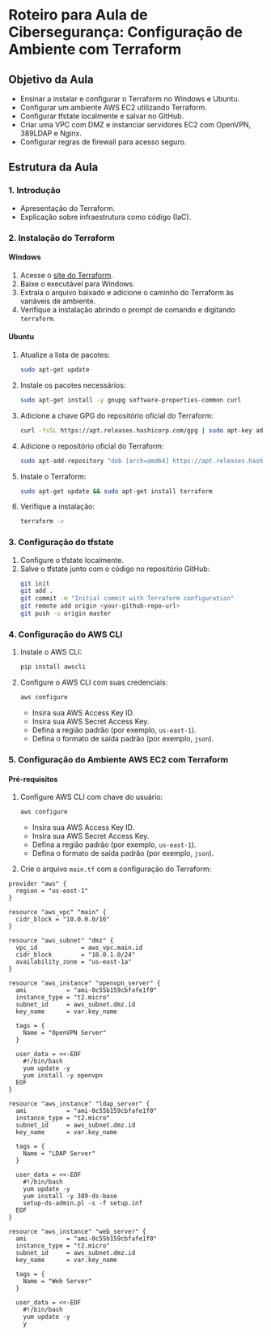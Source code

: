 # Roteiro para Aula de Cibersegurança: Configuração de Ambiente com Terraform

## Objetivo da Aula

- Ensinar a instalar e configurar o Terraform no Windows e Ubuntu.
- Configurar um ambiente AWS EC2 utilizando Terraform.
- Configurar tfstate localmente e salvar no GitHub.
- Criar uma VPC com DMZ e instanciar servidores EC2 com OpenVPN, 389LDAP e Nginx.
- Configurar regras de firewall para acesso seguro.

## Estrutura da Aula

### 1. Introdução

- Apresentação do Terraform.
- Explicação sobre infraestrutura como código (IaC).

### 2. Instalação do Terraform

#### Windows

1. Acesse o [site do Terraform](https://www.terraform.io/downloads).
2. Baixe o executável para Windows.
3. Extraia o arquivo baixado e adicione o caminho do Terraform às variáveis de ambiente.
4. Verifique a instalação abrindo o prompt de comando e digitando `terraform`.

#### Ubuntu

1. Atualize a lista de pacotes:
    ```bash
    sudo apt-get update
    ```
2. Instale os pacotes necessários:
    ```bash
    sudo apt-get install -y gnupg software-properties-common curl
    ```
3. Adicione a chave GPG do repositório oficial do Terraform:
    ```bash
    curl -fsSL https://apt.releases.hashicorp.com/gpg | sudo apt-key add -
    ```
4. Adicione o repositório oficial do Terraform:
    ```bash
    sudo apt-add-repository "deb [arch=amd64] https://apt.releases.hashicorp.com $(lsb_release -cs) main"
    ```
5. Instale o Terraform:
    ```bash
    sudo apt-get update && sudo apt-get install terraform
    ```
6. Verifique a instalação:
    ```bash
    terraform -v
    ```

### 3. Configuração do tfstate

1. Configure o tfstate localmente.
2. Salve o tfstate junto com o código no repositório GitHub:
    ```bash
    git init
    git add .
    git commit -m "Initial commit with Terraform configuration"
    git remote add origin <your-github-repo-url>
    git push -u origin master
    ```

### 4. Configuração do AWS CLI

1. Instale o AWS CLI:
    ```bash
    pip install awscli
    ```
2. Configure o AWS CLI com suas credenciais:
    ```bash
    aws configure
    ```
    - Insira sua AWS Access Key ID.
    - Insira sua AWS Secret Access Key.
    - Defina a região padrão (por exemplo, `us-east-1`).
    - Defina o formato de saída padrão (por exemplo, `json`).

### 5. Configuração do Ambiente AWS EC2 com Terraform

#### Pré-requisitos

1. Configure AWS CLI com chave do usuário:
    ```bash
    aws configure
    ```
    - Insira sua AWS Access Key ID.
    - Insira sua AWS Secret Access Key.
    - Defina a região padrão (por exemplo, `us-east-1`).
    - Defina o formato de saída padrão (por exemplo, `json`).

2. Crie o arquivo `main.tf` com a configuração do Terraform:

```hcl
provider "aws" {
  region = "us-east-1"
}

resource "aws_vpc" "main" {
  cidr_block = "10.0.0.0/16"
}

resource "aws_subnet" "dmz" {
  vpc_id            = aws_vpc.main.id
  cidr_block        = "10.0.1.0/24"
  availability_zone = "us-east-1a"
}

resource "aws_instance" "openvpn_server" {
  ami           = "ami-0c55b159cbfafe1f0"
  instance_type = "t2.micro"
  subnet_id     = aws_subnet.dmz.id
  key_name      = var.key_name

  tags = {
    Name = "OpenVPN Server"
  }

  user_data = <<-EOF
    #!/bin/bash
    yum update -y
    yum install -y openvpn
  EOF
}

resource "aws_instance" "ldap_server" {
  ami           = "ami-0c55b159cbfafe1f0"
  instance_type = "t2.micro"
  subnet_id     = aws_subnet.dmz.id
  key_name      = var.key_name

  tags = {
    Name = "LDAP Server"
  }

  user_data = <<-EOF
    #!/bin/bash
    yum update -y
    yum install -y 389-ds-base
    setup-ds-admin.pl -s -f setup.inf
  EOF
}

resource "aws_instance" "web_server" {
  ami           = "ami-0c55b159cbfafe1f0"
  instance_type = "t2.micro"
  subnet_id     = aws_subnet.dmz.id
  key_name      = var.key_name

  tags = {
    Name = "Web Server"
  }

  user_data = <<-EOF
    #!/bin/bash
    yum update -y
    y
